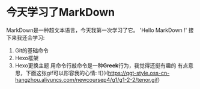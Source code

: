 # 今天学习了MarkDown
MarkDown是一种超文本语言，今天我第一次学习了它。
'Hello MarkDown !'
接下来我还会学习:
1. Git的基础命令
2. Hexo框架
3. Hexo更换主题
用命令行敲命令是一种**Greek**行为，我觉得还挺有趣的
有点意思，下面这张gif可以形容我的心情:
![}}(https://qgt-style.oss-cn-hangzhou.aliyuncs.com/newcoursep4/g1/g1-2-2/tenor.gif)

